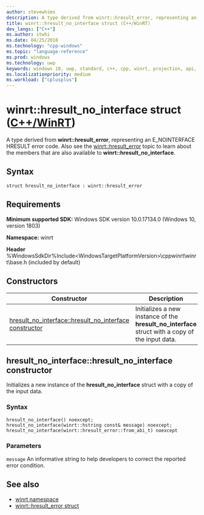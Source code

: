```yaml
---
author: stevewhims
description: A type derived from winrt::hresult_error, representing an E_NOINTERFACE HRESULT error code.
title: winrt::hresult_no_interface struct (C++/WinRT)
dev_langs: ["C++"]
ms.author: stwhi
ms.date: 04/25/2018
ms.technology: "cpp-windows"
ms.topic: "language-reference"
ms.prod: windows
ms.technology: uwp
keywords: windows 10, uwp, standard, c++, cpp, winrt, projection, api, reference, hresult, error, code, E_NOINTERFACE
ms.localizationpriority: medium
ms.workload: ["cplusplus"]
---
```


# winrt::hresult_no_interface struct ([C++/WinRT](/windows/uwp/cpp-and-winrt-apis/intro-to-using-cpp-with-winrt))
A type derived from **winrt::hresult_error**, representing an E_NOINTERFACE HRESULT error code. Also see the [winrt::hresult_error](hresult-error.md) topic to learn about the members that are also available to **winrt::hresult_no_interface**.

## Syntax
```cppwinrt
struct hresult_no_interface : winrt::hresult_error
```

## Requirements
**Minimum supported SDK:** Windows SDK version 10.0.17134.0 (Windows 10, version 1803)

**Namespace:** winrt

**Header** %WindowsSdkDir%Include\<WindowsTargetPlatformVersion>\cppwinrt\winrt\base.h (included by default)

## Constructors
|Constructor|Description|
|------------|-----------------|
|[hresult_no_interface::hresult_no_interface constructor](#hresultnointerfacehresultnointerface-constructor)|Initializes a new instance of the **hresult_no_interface** struct with a copy of the input data.|

## hresult_no_interface::hresult_no_interface constructor
Initializes a new instance of the **hresult_no_interface** struct with a copy of the input data.

### Syntax
```cppwinrt
hresult_no_interface() noexcept;
hresult_no_interface(winrt::hstring const& message) noexcept;
hresult_no_interface(winrt::hresult_error::from_abi_t) noexcept
```

### Parameters
`message`
An informative string to help developers to correct the reported error condition.

## See also 
* [winrt namespace](../winrt.md)
* [winrt::hresult_error struct](hresult-error.md)
